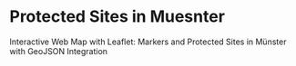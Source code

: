 ﻿# Protected Sites in Muesnter
Interactive Web Map with Leaflet: Markers and Protected Sites in Münster with GeoJSON Integration
